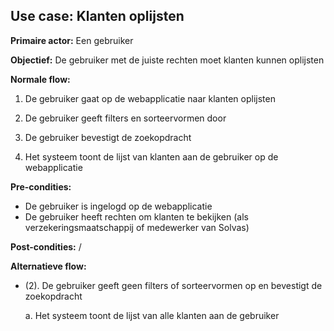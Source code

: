 ## Use case: Klanten oplijsten

**Primaire actor:** Een gebruiker

**Objectief:** De gebruiker met de juiste rechten moet klanten kunnen oplijsten

**Normale flow:**

1. De gebruiker gaat op de webapplicatie naar klanten oplijsten

2. De gebruiker geeft filters en sorteervormen door

3. De gebruiker bevestigt de zoekopdracht

4. Het systeem toont de lijst van klanten aan de gebruiker op de webapplicatie

**Pre-condities:**
- De gebruiker is ingelogd op de webapplicatie
- De gebruiker heeft rechten om klanten te bekijken (als verzekeringsmaatschappij of medewerker van Solvas)

**Post-condities:**
/

**Alternatieve flow:**

* (2). De gebruiker geeft geen filters of sorteervormen op en bevestigt de zoekopdracht

  a. Het systeem toont de lijst van alle klanten aan de gebruiker